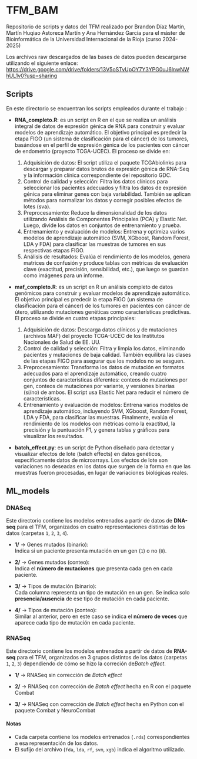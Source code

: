 # TFM_BAM
Repositorio de scripts y datos del TFM realizado por Brandon Díaz Martín, Martín Huqiao Astoreca Martín y Ana Hernández García para el máster de Bioinformática de la Universidad Internacional de la Rioja (curso 2024-2025)

Los archivos raw descargados de las bases de datos pueden descargarse utilizando el siguiente enlace: 
https://drive.google.com/drive/folders/13V5oSTvUpOY7Y3YPG0uJ6lnwNWhUL1v0?usp=sharing

## Scripts
En este directorio se encuentran los scripts empleados durante el trabajo :
- **RNA_completo.R**:  es un script en R en el que se realiza un análisis integral de datos de expresión génica de RNA para construir y evaluar modelos de aprendizaje automático. El objetivo principal es predecir la etapa FIGO (un sistema de clasificación para el cáncer) de los tumores, basándose en el perfil de expresión génica de los pacientes con cáncer de endometrio (proyecto TCGA-UCEC).
El proceso se divide en:
  1. Adquisición de datos: El script utiliza el paquete TCGAbiolinks para descargar y preparar datos brutos de expresión génica de RNA-Seq y la información clínica correspondiente del repositorio GDC.  
  2. Control de calidad y selección: Filtra los datos clínicos para seleccionar los pacientes adecuados y filtra los datos de expresión génica para eliminar genes con baja variabilidad. También se aplican métodos para normalizar los datos y corregir posibles efectos de lotes (sva).  
  3. Preprocesamiento: Reduce la dimensionalidad de los datos utilizando Análisis de Componentes Principales (PCA) y Elastic Net. Luego, divide los datos en conjuntos de entrenamiento y prueba.
  4. Entrenamiento y evaluación de modelos: Entrena y optimiza varios modelos de aprendizaje automático (SVM, XGboost, Random Forest, LDA y FDA) para clasificar las muestras de tumores en sus respectivas etapas FIGO.
  5. Análisis de resultados: Evalúa el rendimiento de los modelos, genera matrices de confusión y produce tablas con métricas de evaluación clave (exactitud, precisión, sensibilidad, etc.), que luego se guardan como imágenes para un informe.
  
- **maf_completo.R**: es un script en R un análisis completo de datos genómicos para construir y evaluar modelos de aprendizaje automático. El objetivo principal es predecir la etapa FIGO (un sistema de clasificación para el cáncer) de los tumores en pacientes con cáncer de útero, utilizando mutaciones genéticas como características predictivas.
El proceso se divide en cuatro etapas principales:
  1. Adquisición de datos: Descarga datos clínicos y de mutaciones (archivos MAF) del proyecto TCGA-UCEC de los Institutos Nacionales de Salud de EE. UU.
  2. Control de calidad y selección: Filtra y limpia los datos, eliminando pacientes y mutaciones de baja calidad. También equilibra las clases de las etapas FIGO para asegurar que los modelos no se sesguen.
  3. Preprocesamiento: Transforma los datos de mutación en formatos adecuados para el aprendizaje automático, creando cuatro conjuntos de características diferentes: conteos de mutaciones por gen, conteos de mutaciones por variante, y versiones binarias (sí/no) de ambos. El script usa Elastic Net para reducir el número de características.
  4. Entrenamiento y evaluación de modelos: Entrena varios modelos de aprendizaje automático, incluyendo SVM, XGboost, Random Forest, LDA y FDA, para clasificar las muestras. Finalmente, evalúa el rendimiento de los modelos con métricas como la exactitud, la precisión y la puntuación F1, y genera tablas y gráficos para visualizar los resultados.
 

- **batch_effect.py**: es un script de Python diseñado para detectar y visualizar efectos de lote (batch effects) en datos genéticos, específicamente datos de microarrays. Los efectos de lote son variaciones no deseadas en los datos que surgen de la forma en que las muestras fueron procesadas, en lugar de variaciones biológicas reales.

## ML_models
### DNASeq
Este directorio contiene los modelos entrenados a partir de datos de **DNA-seq** para el TFM, organizados en cuatro representaciones distintas de los datos (carpetas `1`, `2`, `3`, `4`).
- **1/** → Genes mutados (binario):  
  Indica si un paciente presenta mutación en un gen (`1`) o no (`0`).  

- **2/** → Genes mutados (conteo):  
  Indica el **número de mutaciones** que presenta cada gen en cada paciente.  

- **3/** → Tipos de mutación (binario):  
  Cada columna representa un tipo de mutación en un gen. Se indica solo **presencia/ausencia** de ese tipo de mutación en cada paciente.  

- **4/** → Tipos de mutación (conteo):  
  Similar al anterior, pero en este caso se indica el **número de veces** que aparece cada tipo de mutación en cada paciente.

### RNASeq
Este directorio contiene los modelos entrenados a partir de datos de **RNA-seq** para el TFM, organizados en 3 grupos distintos de los datos (carpetas `1`, `2`, `3`) dependiendo de cómo se hizo la correción de*Batch effect*.
- **1/** → RNASeq sin corrección de *Batch effect*  

- **2/** → RNASeq con corrección de *Batch effect* hecha en R con el paquete Combat

- **3/** → RNASeq con corrección de *Batch effect* hecha en Python con el paquete Combat y NeuroCombat

#### Notas
- Cada carpeta contiene los modelos entrenados (`.rds`) correspondientes a esa representación de los datos.  
- El sufijo del archivo (`fda`, `lda`, `rf`, `svm`, `xgb`) indica el algoritmo utilizado.  

